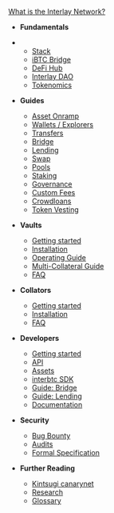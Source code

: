 <!-- docs/_sidebar.md -->

[What is the Interlay Network?](/)


* **Fundamentals**
* 
  * [Stack](learn/stack.md)
  * [iBTC Bridge](learn/ibtc-bridge.md)
  * [DeFi Hub](learn/defi-hub.md)
  * [Interlay DAO](learn/interlay-dao.md)
  * [Tokenomics](learn/tokenomics.md)

* **Guides**
  * [Asset Onramp](guides/assets.md)
  * [Wallets / Explorers](guides/wallets-explorers.md)
  * [Transfers](guides/transfers.md)
  * [Bridge](guides/bridge.md)
  * [Lending](guides/lending.md)
  * [Swap](guides/swap.md)
  * [Pools](guides/pools.md)
  * [Staking](guides/stake.md)
  * [Governance](guides/governance.md)
  * [Custom Fees](guides/custom-fees.md)
  * [Crowdloans](guides/crowdloans.md)
  * [Token Vesting](guides/vesting.md)

* **Vaults**

  * [Getting started](vault/overview.md)
  * [Installation](vault/installation.md)
  * [Operating Guide](vault/guide.md)
  * [Multi-Collateral Guide](vault/multi-collateral.md)
  * [FAQ](vault/faq.md)

* **Collators**

  * [Getting started](collator/overview.md)
  * [Installation](collator/guide.md)
  * [FAQ](collator/faq.md)

* **Developers**

  * [Getting started](developers/overview.md)
  * [API](developers/api.md)
  * [Assets](developers/assets.md)
  * [interbtc SDK](developers/integration.md)
  * [Guide: Bridge](developers/bridge.md)
  * [Guide: Lending](developers/lending.md)
  * [Documentation](developers/documentation.md)

* **Security**

  * [Bug Bounty](about/bug-bounty.md)
  * [Audits](about/audits.md)
  * [Formal Specification](https://spec.interlay.io/)

* **Further Reading**

  * [Kintsugi canarynet](about/kintsugi.md)
  * [Research](about/research.md)
  * [Glossary](about/glossary.md)
